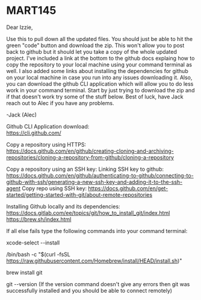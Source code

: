 # MART145

Dear Izzie,

Use this to pull down all the updated files. You should just be able to hit the green "code" button and download the zip. This won't allow you to post back to 
github but it should let you take a copy of the whole updated project. I've included a link at the bottom to the github docs explaing how to copy the repository to 
your local machine using your command terminal as well. I also added some links about installing the dependencies for github on your local machine in case you run 
into any issues downloading it. Also, you can download the github CLI application which will allow you to do less work in your command terminal. Start by just 
trying to download the zip and if that doesn't work try some of the stuff below. Best of luck, have Jack reach out to Alec if you have any problems.

-Jack (Alec)

Github CLI Application download:<br>
https://cli.github.com/

Copy a repository using HTTPS:<br>
https://docs.github.com/en/github/creating-cloning-and-archiving-repositories/cloning-a-repository-from-github/cloning-a-repository

Copy a repository using an SSH key:
Linking SSH key to github:
https://docs.github.com/en/github/authenticating-to-github/connecting-to-github-with-ssh/generating-a-new-ssh-key-and-adding-it-to-the-ssh-agent
Copy repo using SSH key:
https://docs.github.com/en/get-started/getting-started-with-git/about-remote-repositories

Installing Github locally and its dependencies:
https://docs.gitlab.com/ee/topics/git/how_to_install_git/index.html
https://brew.sh/index.html

If all else fails type the following commands into your command terminal:

xcode-select --install

/bin/bash -c "$(curl -fsSL https://raw.githubusercontent.com/Homebrew/install/HEAD/install.sh)"

brew install git

git --version
(If the version command doesn't give any errors then git was successfully installed and you should be able to connect remotely)
